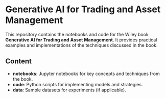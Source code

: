 # Generative AI for Trading and Asset Management

This repository contains the notebooks and code for the Wiley book **Generative AI for Trading and Asset Management**. It provides practical examples and implementations of the techniques discussed in the book.

## Content

- **notebooks**: Jupyter notebooks for key concepts and techniques from the book.
- **code**: Python scripts for implementing models and strategies.
- **data**: Sample datasets for experiments (if applicable).


